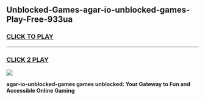 
## Unblocked-Games-agar-io-unblocked-games-Play-Free-933ua
<h3>
<a href="https://premium76.site?title=agar-io-unblocked-games&ref=10A">CLICK TO PLAY</a></h3>
<hr>

<h3>
<a href="https://premium76.site?title=agar-io-unblocked-games&ref=10A">CLICK 2 PLAY</a>
  
</h3>

<a href="https://premium76.site?title=agar-io-unblocked-games&ref=10A"><img src="https://clearcache.store/games.png"></a>


**agar-io-unblocked-games games unblocked: Your Gateway to Fun and Accessible Online Gaming**
